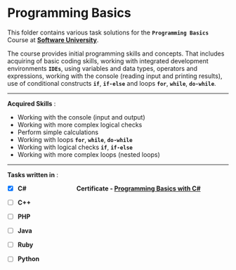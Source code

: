 # Programming Basics

This folder contains various task solutions for the **`Programming Basics`** Course at **[Software University](https://softuni.bg/)**.

The course provides initial programming skills and concepts. That includes acquiring of basic coding skills, working with integrated development environments **`IDEs`**, using variables and data types, operators and expressions, working with the console (reading input and printing results), use of conditional constructs **`if`**, **`if-else`** and loops **`for`**, **`while`**, **`do-while`**.

---

**Acquired Skills** :
* Working with the console (input and output)
* Working with more complex logical checks
* Perform simple calculations
* Working with loops **`for`**, **`while`**, **`do-while`**
* Working with logical checks **`if`**, **`if-else`**
* Working with more complex loops (nested loops)

---

**Tasks written in** :
- [x] **C#** &nbsp;&nbsp;&nbsp;&nbsp;&nbsp;&nbsp;&nbsp;&nbsp;&nbsp;&nbsp;&nbsp;&nbsp;&nbsp;&nbsp;&nbsp;&nbsp;&nbsp;&nbsp;&nbsp;&nbsp;&nbsp;&nbsp;&nbsp;&nbsp;&nbsp;&nbsp;&nbsp; **Certificate - [Programming Basics with C#](https://softuni.bg/certificates/details/68527/2d31282e)**
- [ ] **C++**
- [ ] **PHP**
- [ ] **Java**
- [ ] **Ruby**
- [ ] **Python**



